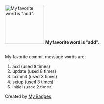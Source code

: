 <img src="https://my-badges.github.io/my-badges/favorite-word.png" alt="My favorite word is &quot;add&quot;." title="My favorite word is &quot;add&quot;." width="128">
<strong>My favorite word is &quot;add&quot;.</strong>
<br><br>

My favorite commit message words are:

1. add (used 9 times)
2. update (used 8 times)
3. commit (used 3 times)
4. setup (used 3 times)
5. initial (used 2 times)


Created by <a href="https://github.com/my-badges/my-badges">My Badges</a>